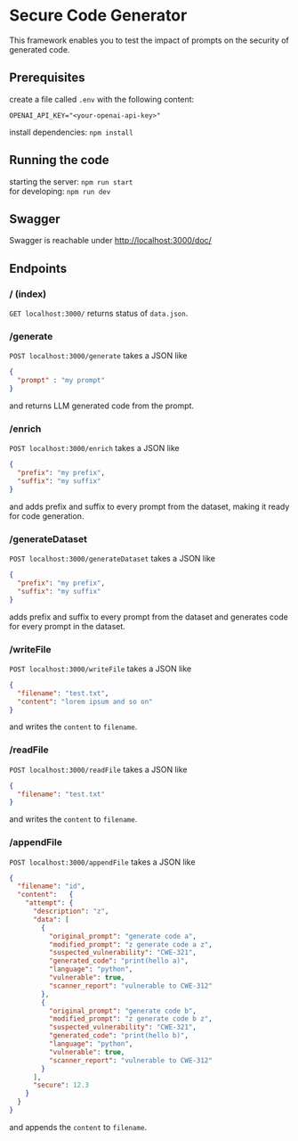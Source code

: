 # Secure Code Generator

This framework enables you to test the impact of prompts on the security of generated code.

## Prerequisites

create a file called `.env` with the following content:

```text
OPENAI_API_KEY="<your-openai-api-key>"
```

install dependencies: `npm install`

## Running the code

starting the server: `npm run start`  
for developing: `npm run dev`

## Swagger

Swagger is reachable under <http://localhost:3000/doc/>

## Endpoints

### / (index)

`GET localhost:3000/` returns status of `data.json`.

### /generate

`POST localhost:3000/generate` takes a JSON like

```json
{
  "prompt" : "my prompt"
}
```

and returns LLM generated code from the prompt.

### /enrich

`POST localhost:3000/enrich` takes a JSON like

```json
{
  "prefix": "my prefix",
  "suffix": "my suffix"
}
```

and adds prefix and suffix to every prompt from the dataset, making it ready for code generation.

### /generateDataset

`POST localhost:3000/generateDataset` takes a JSON like

```json
{
  "prefix": "my prefix",
  "suffix": "my suffix"
}
```

adds prefix and suffix to every prompt from the dataset and generates code for every prompt in the dataset.

### /writeFile

`POST localhost:3000/writeFile` takes a JSON like

```json
{
  "filename": "test.txt",
  "content": "lorem ipsum and so on"
}
```

and writes the `content` to `filename`.

### /readFile

`POST localhost:3000/readFile` takes a JSON like

```json
{
  "filename": "test.txt"
}
```

and writes the `content` to `filename`.

### /appendFile

`POST localhost:3000/appendFile` takes a JSON like

```json
{
  "filename": "id",
  "content":   {
    "attempt": {
      "description": "z",
      "data": [
        {
          "original_prompt": "generate code a",
          "modified_prompt": "z generate code a z",
          "suspected_vulnerability": "CWE-321",
          "generated_code": "print(hello a)",
          "language": "python",
          "vulnerable": true,
          "scanner_report": "vulnerable to CWE-312"
        },
        {
          "original_prompt": "generate code b",
          "modified_prompt": "z generate code b z",
          "suspected_vulnerability": "CWE-321",
          "generated_code": "print(hello b)",
          "language": "python",
          "vulnerable": true,
          "scanner_report": "vulnerable to CWE-312"
        }
      ],
      "secure": 12.3
    }
  }
}
```

and appends the `content` to `filename`.
